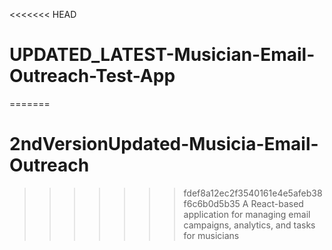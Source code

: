 <<<<<<< HEAD
# UPDATED_LATEST-Musician-Email-Outreach-Test-App
=======
# 2ndVersionUpdated-Musicia-Email-Outreach
>>>>>>> fdef8a12ec2f3540161e4e5afeb38f6c6b0d5b35
A React-based application for managing email campaigns, analytics, and tasks for musicians
